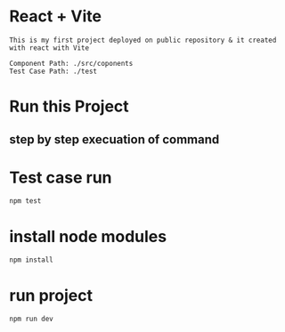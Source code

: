 # React + Vite

    This is my first project deployed on public repository & it created with react with Vite

    Component Path: ./src/coponents
    Test Case Path: ./test

# Run this Project

## step by step execuation of command
# Test case run
    npm test
    
# install node modules
    npm install

# run project 
    npm run dev



